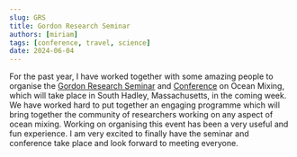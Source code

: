 ```yaml
---
slug: GRS
title: Gordon Research Seminar
authors: [miriam]
tags: [conference, travel, science]
date: 2024-06-04
---
```


For the past year, I have worked together with some amazing people to organise the [Gordon Research Seminar](https://www.grc.org/ocean-mixing-grs-conference/2024/) and [Conference](https://www.grc.org/ocean-mixing-conference/2024/) on Ocean Mixing, which will take place in South Hadley, Massachusetts, in the coming week. We have worked hard to put together an engaging programme which will bring together the community of researchers working on any aspect of ocean mixing. Working on organising this event has been a very useful and fun experience. I am very excited to finally have the seminar and conference take place and look forward to meeting everyone.